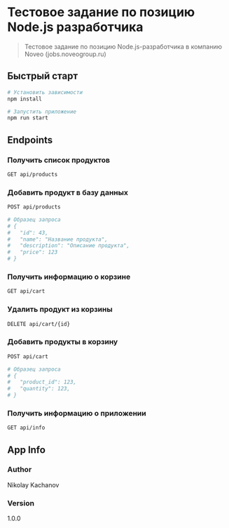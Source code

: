 # Тестовое задание по позицию Node.js разработчика

> Тестовое задание по позицию Node.js-разработчика в компанию Noveo (jobs.noveogroup.ru)

## Быстрый старт

```bash
# Установить зависимости
npm install

# Запустить приложение
npm run start
```

## Endpoints

### Получить список продуктов

```bash
GET api/products
```

### Добавить продукт в базу данных

```bash
POST api/products

# Образец запроса
# {
#   "id": 43,
#   "name": "Название продукта",
#   "description": "Описание продукта",
#   "price": 123
# }
```

### Получить информацию о корзине

```bash
GET api/cart
```

### Удалить продукт из корзины

```bash
DELETE api/cart/{id}
```

### Добавить продукты в корзину

```bash
POST api/cart

# Образец запроса
# {
#   "product_id": 123,
#   "quantity": 123,
# }
```

### Получить информацию о приложении

```bash
GET api/info
```

## App Info

### Author

Nikolay Kachanov

### Version

1.0.0
